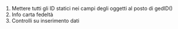 1. Mettere tutti gli ID statici nei campi degli oggetti al posto di gedID()
2. Info carta fedeltà
3. Controlli su inserimento dati